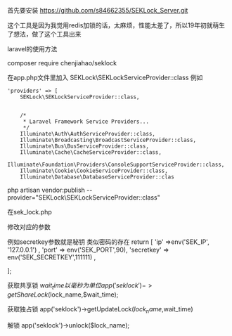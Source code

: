 首先要安装 
https://github.com/s84662355/SEKLock_Server.git


这个工具是因为我觉用redis加锁的话，太麻烦，性能太差了，所以19年初就萌生了想法，做了这个工具出来


laravel的使用方法

composer require chenjiahao/seklock




在app.php文件里加入  SEKLock\SEKLockServiceProvider::class
例如


    'providers' => [
        SEKLock\SEKLockServiceProvider::class,
 

        /*
         * Laravel Framework Service Providers...
         */
        Illuminate\Auth\AuthServiceProvider::class,
        Illuminate\Broadcasting\BroadcastServiceProvider::class,
        Illuminate\Bus\BusServiceProvider::class,
        Illuminate\Cache\CacheServiceProvider::class,
        Illuminate\Foundation\Providers\ConsoleSupportServiceProvider::class,
        Illuminate\Cookie\CookieServiceProvider::class,
        Illuminate\Database\DatabaseServiceProvider::clas


php artisan vendor:publish --provider="SEKLock\SEKLockServiceProvider::class"


在sek_lock.php

修改对应的参数
 
 例如secretkey参数就是秘钥 类似密码的存在
return [
     'ip' =>env('SEK_IP', '127.0.0.1') ,
     'port' => env('SEK_PORT',90),
     'secretkey' => env('SEK_SECRETKEY',111111)  ,

];


获取共享锁  $wait_time以毫秒为单位
app('seklock')->getShareLock($lock_name,$wait_time);

获取独占锁
app('seklock')->getUpdateLock($lock_name,$wait_time)


解锁
app('seklock')->unlock($lock_name);